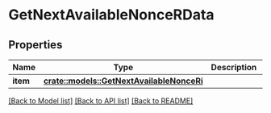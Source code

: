 # GetNextAvailableNonceRData

## Properties

Name | Type | Description | Notes
------------ | ------------- | ------------- | -------------
**item** | [**crate::models::GetNextAvailableNonceRi**](GetNextAvailableNonceRI.md) |  | 

[[Back to Model list]](../README.md#documentation-for-models) [[Back to API list]](../README.md#documentation-for-api-endpoints) [[Back to README]](../README.md)


